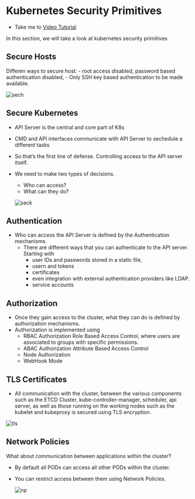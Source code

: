 # Kubernetes Security Primitives
  - Take me to [Video Tutorial](https://kodekloud.com/courses/539883/lectures/9808248)
  
In this section, we will take a look at kubernetes security primitives

## Secure Hosts
  
  Differen ways to secure host:
    - root access disabled, password based authentication disabled, 
    - Only SSH key based authentication to be made available. 
    

 ![sech](../../images/sech.PNG)
  
## Secure Kubernetes

- API Server is the central and core part of K8s
- CMD and API interfaces communicate with API Server  to sechedule a different tasks
- So that’s the first line of defense. Controlling access to the API server itself. 


- We need to make two types of decisions.
  - Who can access?
  - What can they do?
 
  ![seck](../../images/seck.PNG)
  
## Authentication
- Who can access the API Server is defined by the Authentication mechanisms.
  - There are different ways that you can authenticate to the API server. Starting with 
    - user IDs and passwords stored in a static file, 
    - usern and tokens
    - certificates
    - even integration with external authentication providers like LDAP.
    - service accounts


  
## Authorization
- Once they gain access to the cluster, what they can do is defined by authorization mechanisms.
- Authorization is implemented using 
  - RBAC Authorization Role Based Access Control, where users are associated to groups with specific permissions.
  - ABAC Authorization  Attribute Based Access Control
  - Node Authorization
  - WebHook Mode


## TLS Certificates
- All communication with the cluster, between the various components such as the ETCD Cluster, kube-controller-manager, scheduler, api server, as well as those running on the working nodes such as the kubelet and kubeproxy is secured using TLS encryption.

 ![tls](../../images/tls.PNG)
 
## Network Policies
What about communication between applications within the cluster?

- By default all PODs can access all other PODs within the cluster.
- You can restrict access between them using Network Policies. 

  ![np](../../images/np.PNG)
  
